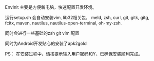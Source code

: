 EnvInit 主要是方便新电脑，快速配置开发环境。

运行setup.sh
会自动安装vim, lib32相关包， meld, zsh, curl, git, gitk, gitg, fcitx, maven, nautilus, nautilus-open-terminal, oh-my-zsh.

同时会进行一些基础的zsh git vim 配置


同时为Android开发贴心的安装了apk2gold




PS： 在安装过程中，请按提示输入用户密码和Y，已确保安装顺利完成。
